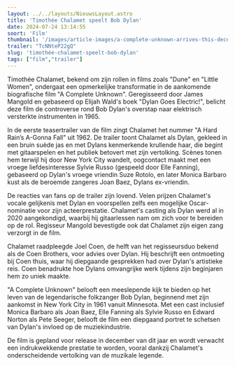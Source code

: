 ```yaml
---
layout: ../../layouts/NieuwsLayout.astro
title: 'Timothée Chalamet speelt Bob Dylan'
date: 2024-07-24 13:14:55
soort: 'Film'
thumbnail: '/images/article-images/a-complete-unknown-arrives-this-december-1721828718.jpg'
trailer: "TcNNteP22gQ"
slug: 'timothée-chalamet-speelt-bob-dylan'
tags: ["film","trailer"]
---
```


Timothée Chalamet, bekend om zijn rollen in films zoals "Dune" en "Little Women", ondergaat een opmerkelijke transformatie in de aankomende biografische film "A Complete Unknown". Geregisseerd door James Mangold en gebaseerd op Elijah Wald's boek "Dylan Goes Electric!", belicht deze film de controverse rond Bob Dylan's overstap naar elektrisch versterkte instrumenten in 1965.

In de eerste teasertrailer van de film zingt Chalamet het nummer "A Hard Rain’s A-Gonna Fall" uit 1962. De trailer toont Chalamet als Dylan, gekleed in een bruin suède jas en met Dylans kenmerkende krullende haar, die begint met gitaarspelen en het publiek betovert met zijn vertolking. Scènes tonen hem terwijl hij door New York City wandelt, oogcontact maakt met een vroege liefdesinteresse Sylvie Russo (gespeeld door Elle Fanning), gebaseerd op Dylan's vroege vriendin Suze Rotolo, en later Monica Barbaro kust als de beroemde zangeres Joan Baez, Dylans ex-vriendin.

De reacties van fans op de trailer zijn lovend. Velen prijzen Chalamet's vocale gelijkenis met Dylan en voorspellen zelfs een mogelijke Oscar-nominatie voor zijn acteerprestatie. Chalamet's casting als Dylan werd al in 2020 aangekondigd, waarbij hij gitaarlessen nam om zich voor te bereiden op de rol. Regisseur Mangold bevestigde ook dat Chalamet zijn eigen zang verzorgt in de film.

Chalamet raadpleegde Joel Coen, de helft van het regisseursduo bekend als de Coen Brothers, voor advies over Dylan. Hij beschrijft een ontmoeting bij Coen thuis, waar hij diepgaande gesprekken had over Dylan's artistieke reis. Coen benadrukte hoe Dylans omvangrijke werk tijdens zijn beginjaren hem zo uniek maakte.

"A Complete Unknown" belooft een meeslepende kijk te bieden op het leven van de legendarische folkzanger Bob Dylan, beginnend met zijn aankomst in New York City in 1961 vanuit Minnesota. Met een cast inclusief Monica Barbaro als Joan Baez, Elle Fanning als Sylvie Russo en Edward Norton als Pete Seeger, belooft de film een diepgaand portret te schetsen van Dylan's invloed op de muziekindustrie.

De film is gepland voor release in december van dit jaar en wordt verwacht een indrukwekkende prestatie te worden, vooral dankzij Chalamet's onderscheidende vertolking van de muzikale legende.
